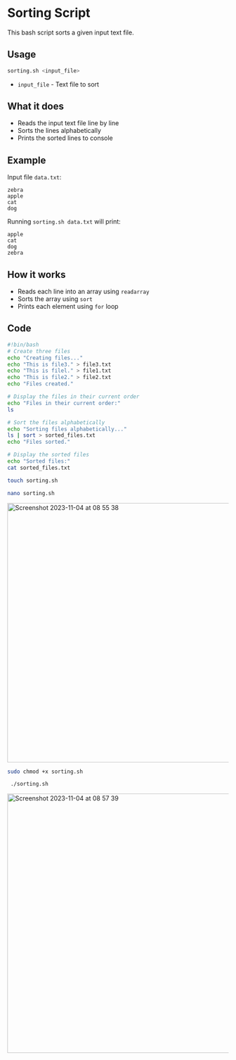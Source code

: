 # Sorting Script

This bash script sorts a given input text file.

## Usage

```bash
sorting.sh <input_file>
```

- `input_file` - Text file to sort

## What it does 

- Reads the input text file line by line
- Sorts the lines alphabetically 
- Prints the sorted lines to console

## Example

Input file `data.txt`:

```
zebra
apple
cat
dog
```

Running `sorting.sh data.txt` will print:

```
apple
cat
dog
zebra
```

## How it works

- Reads each line into an array using `readarray`
- Sorts the array using `sort`
- Prints each element using `for` loop

## Code

```bash
#!bin/bash
# Create three files
echo "Creating files..."
echo "This is file3." > file3.txt
echo "This is filel." > file1.txt
echo "This is file2." > file2.txt
echo "Files created."

# Display the files in their current order
echo "Files in their current order:"
ls

# Sort the files alphabetically
echo "Sorting files alphabetically..."
ls | sort > sorted_files.txt
echo "Files sorted."

# Display the sorted files
echo "Sorted files:"
cat sorted_files.txt

```

```bash
touch sorting.sh
```

```bash
nano sorting.sh
```

<img width="590" alt="Screenshot 2023-11-04 at 08 55 38" src="https://github.com/kennyanju/dareio-bash-scripting/assets/10983149/08ff2453-235c-4401-8507-0c36cf6c0e24">

```bash
sudo chmod +x sorting.sh
```

```bash
 ./sorting.sh
```

<img width="590" alt="Screenshot 2023-11-04 at 08 57 39" src="https://github.com/kennyanju/dareio-bash-scripting/assets/10983149/7d310e2c-130f-4137-8ff9-0bac6d99e1d2">
